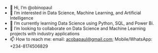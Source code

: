 - 👋 Hi, I’m @obinopaul
- 👀 I’m interested in Data Science, Machine Learning, and Artificial Intelligence
- 🌱 I’m currently learning Data Science using Python, SQL, and Power Bi.
- 💞️ I’m looking to collaborate on Data Science and Machine Learning projects with industry applications
- 📫 How to reach me: email: acobapaul@gmail.com; Mobile/WhatsApp: +234-8174506829

<!---
obinopaul/obinopaul is a ✨ special ✨ repository because its `README.md` (this file) appears on your GitHub profile.
You can click the Preview link to take a look at your changes.
--->
